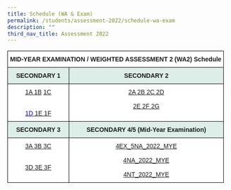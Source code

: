 ```yaml
---
title: Schedule (WA & Exam)
permalink: /students/assessment-2022/schedule-wa-exam
description: ""
third_nav_title: Assessment 2022
---
```

<table style="border-collapse:collapse;border-spacing:0" class="tg"><thead><tr><th style="background-color:#ffffff;border-color:black;border-style:solid;border-width:1px;font-family:Arial, sans-serif;font-size:14px;font-weight:bold;overflow:hidden;padding:10px 5px;text-align:center;vertical-align:top;word-break:normal" colspan="2">MID-YEAR EXAMINATION / WEIGHTED ASSESSMENT 2 (WA2) Schedule<br></th></tr></thead><tbody><tr><td style="background-color:#DDEEE9;border-color:black;border-style:solid;border-width:1px;font-family:Arial, sans-serif;font-size:14px;font-weight:bold;overflow:hidden;padding:10px 5px;text-align:center;vertical-align:top;word-break:normal"> SECONDARY 1</td><td style="background-color:#DDEEE9;border-color:black;border-style:solid;border-width:1px;font-family:Arial, sans-serif;font-size:14px;font-weight:bold;overflow:hidden;padding:10px 5px;text-align:center;vertical-align:top;word-break:normal">SECONDARY 2 </td></tr><tr><td style="background-color:#ffffff;border-color:black;border-style:solid;border-width:1px;color:#00F;font-family:Arial, sans-serif;font-size:14px;overflow:hidden;padding:10px 5px;text-align:center;vertical-align:top;word-break:normal"><a href="https://springfieldsec.moe.edu.sg/qql/slot/u171/2022/Assessment%202022/WA2_MYE%202022/Schedule/1A.pdf" target="_blank" rel="noopener noreferrer">1A       </a>  <a href="https://springfieldsec.moe.edu.sg/qql/slot/u171/2022/Assessment%202022/WA2_MYE%202022/Schedule/1B.pdf" target="_blank" rel="noopener noreferrer">1B</a>         <a href="https://springfieldsec.moe.edu.sg/qql/slot/u171/2022/Assessment%202022/WA2_MYE%202022/Schedule/1C.pdf" target="_blank" rel="noopener noreferrer">1C</a><br><br><br><a href="https://springfieldsec.moe.edu.sg/qql/slot/u171/2022/Assessment%202022/WA2_MYE%202022/Schedule/1D.pdf" target="_blank" rel="noopener noreferrer"><span style="text-decoration:none;color:#00F">1D</span></a><a href="https://springfieldsec.moe.edu.sg/qql/slot/u171/2022/Assessment%202022/WA2_MYE%202022/Schedule/1D.pdf" target="_blank" rel="noopener noreferrer">        </a><a href="https://springfieldsec.moe.edu.sg/qql/slot/u171/2022/Assessment%202022/WA2_MYE%202022/Schedule/1E.pdf" target="_blank" rel="noopener noreferrer">1E        </a><a href="https://springfieldsec.moe.edu.sg/qql/slot/u171/2022/Assessment%202022/WA2_MYE%202022/Schedule/1F.pdf" target="_blank" rel="noopener noreferrer">1F</a><br></td><td style="background-color:#ffffff;border-color:black;border-style:solid;border-width:1px;color:#00F;font-family:Arial, sans-serif;font-size:14px;overflow:hidden;padding:10px 5px;text-align:center;vertical-align:top;word-break:normal">         <a href="https://springfieldsec.moe.edu.sg/qql/slot/u171/2022/Assessment%202022/WA2_MYE%202022/Schedule/2A.pdf" target="_blank" rel="noopener noreferrer">2A        </a><a href="https://springfieldsec.moe.edu.sg/qql/slot/u171/2022/Assessment%202022/WA2_MYE%202022/Schedule/2B.pdf" target="_blank" rel="noopener noreferrer">2B        </a><a href="https://springfieldsec.moe.edu.sg/qql/slot/u171/2022/Assessment%202022/WA2_MYE%202022/Schedule/2C.pdf" target="_blank" rel="noopener noreferrer">2C        </a><a href="https://springfieldsec.moe.edu.sg/qql/slot/u171/2022/Assessment%202022/WA2_MYE%202022/Schedule/2D.pdf" target="_blank" rel="noopener noreferrer">2D</a><br><br><a href="https://springfieldsec.moe.edu.sg/qql/slot/u171/2022/Assessment%202022/WA2_MYE%202022/Schedule/2E.pdf" target="_blank" rel="noopener noreferrer">2E        </a><a href="https://springfieldsec.moe.edu.sg/qql/slot/u171/2022/Assessment%202022/WA2_MYE%202022/Schedule/2F.pdf" target="_blank" rel="noopener noreferrer">2F        </a><a href="https://springfieldsec.moe.edu.sg/qql/slot/u171/2022/Assessment%202022/WA2_MYE%202022/Schedule/2G.pdf" target="_blank" rel="noopener noreferrer">2G</a><br><br></td></tr><tr><td style="background-color:#DDEEE9;border-color:black;border-style:solid;border-width:1px;font-family:Arial, sans-serif;font-size:14px;font-weight:bold;overflow:hidden;padding:10px 5px;text-align:center;vertical-align:top;word-break:normal">SECONDARY 3 </td><td style="background-color:#DDEEE9;border-color:black;border-style:solid;border-width:1px;font-family:Arial, sans-serif;font-size:14px;font-weight:bold;overflow:hidden;padding:10px 5px;text-align:center;vertical-align:top;word-break:normal"> SECONDARY 4/5 (Mid-Year Examination)</td></tr><tr><td style="background-color:#ffffff;border-color:black;border-style:solid;border-width:1px;color:#00F;font-family:Arial, sans-serif;font-size:14px;overflow:hidden;padding:10px 5px;text-align:center;vertical-align:top;word-break:normal"><a href="https://springfieldsec.moe.edu.sg/qql/slot/u171/2022/Assessment%202022/WA2_MYE%202022/Schedule/3A.pdf" target="_blank" rel="noopener noreferrer">3A        </a><a href="https://springfieldsec.moe.edu.sg/qql/slot/u171/2022/Assessment%202022/WA2_MYE%202022/Schedule/3B.pdf" target="_blank" rel="noopener noreferrer">3B        </a><a href="https://springfieldsec.moe.edu.sg/qql/slot/u171/2022/Assessment%202022/WA2_MYE%202022/Schedule/3C.pdf" target="_blank" rel="noopener noreferrer">3C</a><br><br><br><a href="https://springfieldsec.moe.edu.sg/qql/slot/u171/2022/Assessment%202022/WA2_MYE%202022/Schedule/3D.pdf" target="_blank" rel="noopener noreferrer">3D        </a><a href="https://springfieldsec.moe.edu.sg/qql/slot/u171/2022/Assessment%202022/WA2_MYE%202022/Schedule/3E.pdf" target="_blank" rel="noopener noreferrer">3E        </a><a href="https://springfieldsec.moe.edu.sg/qql/slot/u171/2022/Assessment%202022/WA2_MYE%202022/Schedule/3F.pdf" target="_blank" rel="noopener noreferrer">3F</a><br><br></td><td style="background-color:#ffffff;border-color:black;border-style:solid;border-width:1px;color:#00F;font-family:Arial, sans-serif;font-size:14px;overflow:hidden;padding:10px 5px;text-align:center;vertical-align:top;word-break:normal"><a href="https://springfieldsec.moe.edu.sg/qql/slot/u171/2022/Assessment%202022/WA2_MYE%202022/Schedule/4EXP_2022_MYE_TT_30mar.pdf" target="_blank" rel="noopener noreferrer">4EX_5NA_2022_MYE</a><br><br><a href="https://springfieldsec.moe.edu.sg/qql/slot/u171/2022/Assessment%202022/WA2_MYE%202022/Schedule/4NA_2022_MYE_TT_30mar.pdf" target="_blank" rel="noopener noreferrer">4NA_2022_MYE</a><br><br><a href="https://springfieldsec.moe.edu.sg/qql/slot/u171/2022/Assessment%202022/WA2_MYE%202022/Schedule/4NT_2022_MYE_TT_30mar.pdf" target="_blank" rel="noopener noreferrer">4NT_2022_MYE</a><br></td></tr></tbody></table>